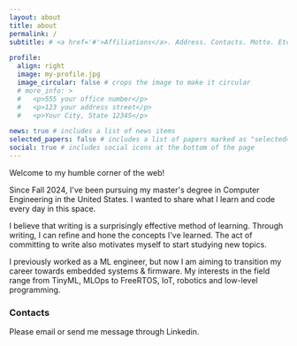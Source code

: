 ```yaml
---
layout: about
title: about
permalink: /
subtitle: # <a href='#'>Affiliations</a>. Address. Contacts. Motto. Etc.

profile:
  align: right
  image: my-profile.jpg
  image_circular: false # crops the image to make it circular
  # more_info: >
  #   <p>555 your office number</p>
  #   <p>123 your address street</p>
  #   <p>Your City, State 12345</p>

news: true # includes a list of news items
selected_papers: false # includes a list of papers marked as "selected={true}"
social: true # includes social icons at the bottom of the page
---
```


Welcome to my humble corner of the web!

Since Fall 2024, I've been pursuing my master's degree in Computer Engineering in the United States.
I wanted to share what I learn and code every day in this space.

I believe that writing is a surprisingly effective method of learning. Through writing, I can refine and hone the concepts I've learned. The act of committing to write also motivates myself to start studying new topics.

I previously worked as a ML engineer, but now I am aiming to transition my career towards embedded systems & firmware.
My interests in the field range from TinyML, MLOps to FreeRTOS, IoT, robotics and low-level programming.

### Contacts

Please email or send me message through Linkedin.
